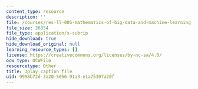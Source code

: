 ```yaml
---
content_type: resource
description: ''
file: /courses/res-ll-005-mathematics-of-big-data-and-machine-learning-january-iap-2020/9998b72d3a20505691a3e1a75397a20f_ADQck0zeBLQ.vtt
file_size: 26354
file_type: application/x-subrip
hide_download: true
hide_download_original: null
learning_resource_types: []
license: https://creativecommons.org/licenses/by-nc-sa/4.0/
ocw_type: OCWFile
resourcetype: Other
title: 3play caption file
uid: 9998b72d-3a20-5056-91a3-e1a75397a20f
---
```

